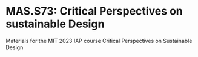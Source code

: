 # MAS.S73: Critical Perspectives on sustainable Design
Materials for the MIT 2023 IAP course Critical Perspectives on Sustainable Design
